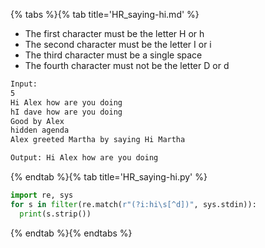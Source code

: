 {% tabs %}{% tab title='HR_saying-hi.md' %}

* The first character must be the letter H or h
* The second character must be the letter I or i
* The third character must be a single space
* The fourth character must not be the letter D or d

```txt
Input:
5
Hi Alex how are you doing
hI dave how are you doing
Good by Alex
hidden agenda
Alex greeted Martha by saying Hi Martha

Output: Hi Alex how are you doing
```

{% endtab %}{% tab title='HR_saying-hi.py' %}

```py
import re, sys
for s in filter(re.match(r"(?i:hi\s[^d])", sys.stdin)):
  print(s.strip())
```

{% endtab %}{% endtabs %}
